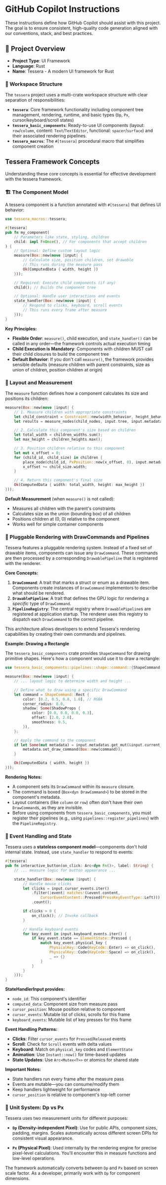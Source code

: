 # GitHub Copilot Instructions

These instructions define how GitHub Copilot should assist with this project. The goal is to ensure consistent, high-quality code generation aligned with our conventions, stack, and best practices.

## 🧠 Project Overview

- **Project Type**: UI Framework
- **Language**: Rust
- **Name**: Tessera - A modern UI framework for Rust

### 📁 Workspace Structure

The `tessera` project uses a multi-crate workspace structure with clear separation of responsibilities:

- **`tessera`**: Core framework functionality including component tree management, rendering, runtime, and basic types (`Dp`, `Px`, cursor/keyboard/scroll states)
- **`tessera_basic_components`**: Ready-to-use UI components (layout: `row`/`column`, content: `Text`/`TextEditor`, functional: `spacer`/`surface`) and their associated rendering pipelines.
- **`tessera_macros`**: The `#[tessera]` procedural macro that simplifies component creation

## Tessera Framework Concepts

Understanding these core concepts is essential for effective development with the tessera framework.

### 🏗️ The Component Model

A tessera component is a function annotated with `#[tessera]` that defines UI behavior:

```rust
use tessera_macros::tessera;

#[tessera]
pub fn my_component(
    // Parameters like state, styling, children
    child: impl FnOnce(), // For components that accept children
) {
    // Optional: Define custom layout logic
    measure(Box::new(move |input| {
        // Calculate size, position children, set drawable
        // This runs during the measure pass
        Ok(ComputedData { width, height })
    }));

    // Required: Execute child components (if any)
    child(); // Builds the component tree

    // Optional: Handle user interactions and events
    state_handler(Box::new(move |input| {
        // Respond to clicks, keyboard, scroll events
        // This runs every frame after measure
    }));
}
```

**Key Principles:**

- **Flexible Order**: `measure()`, child execution, and `state_handler()` can be called in any order—the framework controls actual execution timing
- **Child Execution is Mandatory**: Components with children MUST call their child closures to build the component tree
- **Default Behavior**: If you don't call `measure()`, the framework provides sensible defaults (measure children with parent constraints, size as union of children, position children at origin)

### 📏 Layout and Measurement

The `measure` function defines how a component calculates its size and positions its children:

```rust
measure(Box::new(move |input| {
    // 1. Measure children with appropriate constraints
    let child_constraint = Constraint::new(width_behavior, height_behavior);
    let results = measure_nodes(child_nodes, input.tree, input.metadatas);

    // 2. Calculate this component's size based on children
    let total_width = children_widths.sum();
    let max_height = children_heights.max();

    // 3. Position children relative to this component
    let mut x_offset = 0;
    for (child_id, child_size) in children {
        place_node(child_id, PxPosition::new(x_offset, 0), input.metadatas);
        x_offset += child_size.width;
    }

    // 4. Return this component's final size
    Ok(ComputedData { width: total_width, height: max_height })
}));
```

**Default Measurement** (when `measure()` is not called):

- Measures all children with the parent's constraints
- Calculates size as the union (bounding box) of all children
- Positions children at (0, 0) relative to the component
- Works well for simple container components

### 🎨 Pluggable Rendering with DrawCommands and Pipelines

Tessera features a pluggable rendering system. Instead of a fixed set of drawable items, components can issue any `DrawCommand`. These commands are then processed by a corresponding `DrawablePipeline` that is registered with the renderer.

**Core Concepts:**

1.  **`DrawCommand`**: A trait that marks a struct or enum as a drawable item. Components create instances of `DrawCommand` implementors to describe what should be rendered.
2.  **`DrawablePipeline`**: A trait that defines the GPU logic for rendering a *specific* type of `DrawCommand`.
3.  **`PipelineRegistry`**: The central registry where `DrawablePipeline`s are registered at application startup. The renderer uses this registry to dispatch each `DrawCommand` to the correct pipeline.

This architecture allows developers to extend Tessera's rendering capabilities by creating their own commands and pipelines.

**Example: Drawing a Rectangle**

The `tessera_basic_components` crate provides `ShapeCommand` for drawing primitive shapes. Here's how a component would use it to draw a rectangle:

```rust
use tessera_basic_components::pipelines::shape::command::{ShapeCommand, ShadowProps};

measure(Box::new(move |input| {
    // ... layout logic to determine width and height ...

    // Define what to draw using a specific DrawCommand
    let command = ShapeCommand::Rect {
        color: [0.2, 0.5, 0.8, 1.0], // RGBA
        corner_radius: 8.0,
        shadow: Some(ShadowProps {
            color: [0.0, 0.0, 0.0, 0.3],
            offset: [2.0, 2.0],
            smoothness: 0.5,
        }),
    };

    // Apply the command to the component
    if let Some(mut metadata) = input.metadatas.get_mut(&input.current_node_id) {
        metadata.set_draw_command(Box::new(command));
    }

    Ok(ComputedData { width, height })
}));
```

**Rendering Notes:**

-   A component sets its `DrawCommand` within its `measure` closure.
-   The command is boxed (`Box<dyn DrawCommand>`) to be stored in the component's metadata.
-   Layout containers (like `column` or `row`) often don't have their own `DrawCommand`s, as they are invisible.
-   Before using components from `tessera_basic_components`, you must register their pipelines (e.g., using `pipelines::register_pipelines`) with the `PipelineRegistry`.

### 🎯 Event Handling and State

Tessera uses a **stateless component model**—components don't hold internal state. Instead, use `state_handler` to respond to events:

```rust
#[tessera]
pub fn interactive_button(on_click: Arc<dyn Fn()>, label: String) {
    // ... measure logic for button appearance ...

    state_handler(Box::new(move |input| {
        // Handle mouse clicks
        let clicks = input.cursor_events.iter()
            .filter(|event| matches!(&event.content,
                CursorEventContent::Pressed(PressKeyEventType::Left)))
            .count();

        if clicks > 0 {
            on_click(); // Invoke callback
        }

        // Handle keyboard events
        for key_event in input.keyboard_events.iter() {
            if key_event.state == ElementState::Pressed {
                match key_event.physical_key {
                    PhysicalKey::Code(KeyCode::Enter) => on_click(),
                    PhysicalKey::Code(KeyCode::Space) => on_click(),
                    _ => {}
                }
            }
        }
    }));
}
```

**StateHandlerInput provides:**

- `node_id`: This component's identifier
- `computed_data`: Component size from measure pass
- `cursor_position`: Mouse position relative to component
- `cursor_events`: Mutable list of clicks, scrolls for this frame
- `keyboard_events`: Mutable list of key presses for this frame

**Event Handling Patterns:**

- **Clicks**: Filter `cursor_events` for `Pressed`/`Released` events
- **Scroll**: Check for `Scroll` events with delta values
- **Keyboard**: Match on `physical_key` codes and `ElementState`
- **Animation**: Use `Instant::now()` for time-based updates
- **State Updates**: Use `Arc<Mutex<T>>` or atomics for shared state

**Important Notes:**

- State handlers run every frame after the measure pass
- Events are mutable—you can consume/modify them
- Keep handlers lightweight for performance
- `cursor_position` is relative to component's top-left corner

### 📐 Unit System: Dp vs Px

Tessera uses two measurement units for different purposes:

- **`Dp` (Density-independent Pixel)**: Use for public APIs, component sizes, padding, margins. Scales automatically across different screen DPIs for consistent visual appearance.

- **`Px` (Physical Pixel)**: Used internally by the rendering engine for precise pixel-level calculations. You'll encounter this in measure functions and low-level operations.

The framework automatically converts between `Dp` and `Px` based on screen scale factor. As a developer, primarily work with `Dp` for component dimensions.
